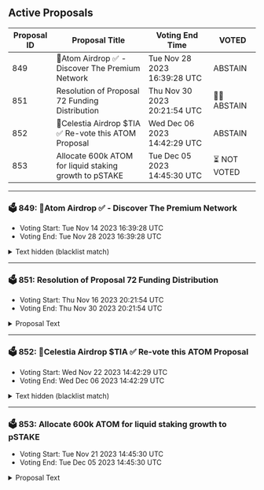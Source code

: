 ## Active Proposals

| Proposal ID | Proposal Title | Voting End Time | VOTED |
|-------------|----------------|-----------------|-------|
| 849 | 💎Atom Airdrop ✅ - Discover The Premium Network | Tue Nov 28 2023 16:39:28 UTC | ABSTAIN |
| 851 | Resolution of Proposal 72 Funding Distribution | Thu Nov 30 2023 20:21:54 UTC | 🤷‍♂️ ABSTAIN |
| 852 | 💎Celestia Airdrop $TIA ✅ Re-vote this ATOM Proposal | Wed Dec 06 2023 14:42:29 UTC | ABSTAIN |
| 853 | Allocate 600k ATOM for liquid staking growth to pSTAKE | Tue Dec 05 2023 14:45:30 UTC | ⏳ NOT VOTED |

---

### 🗳 849: 💎Atom Airdrop ✅ - Discover The Premium Network
- Voting Start: Tue Nov 14 2023 16:39:28 UTC
- Voting End: Tue Nov 28 2023 16:39:28 UTC

<details>
<summary>Text hidden (blacklist match)</summary>
 
</details>

---

### 🗳 851: Resolution of Proposal 72 Funding Distribution
- Voting Start: Thu Nov 16 2023 20:21:54 UTC
- Voting End: Thu Nov 30 2023 20:21:54 UTC

<details>
<summary>Proposal Text</summary>
 
## Summary
This proposal is made by [Simply Staking](https://twitter.com/SimplyStaking) to address our situation following the failures of the technical committee appointed by the Cosmos Hub community through Proposal 72.

Proposal 72 was initiated with the goal of financially supporting three teams with early runway to build applications with a vision of becoming consumer chains of the Hub and aligning with the AEZ. A Funding Committee was appointed with the mandate to select suitable projects on behalf of the Hub community, and to administer the distribution of grant funds to these projects. The projects ended up being Neutron, Fairblocks, and our project, now known as EntryPoint.

The agreed-upon structure was to disburse 50% of the funds upon submission of a forum post and the remaining 50% upon achieving consumer chain status. However, as you might have seen from our recent [post](https://forum.cosmos.network/t/proposal-draft-rectifying-proposal-72-committee-actions/11959) the committee did not adhere to this, effectively not upholding the promises made on behalf of the Cosmos Hub community.

## Details
The following is a succinct timeline of events:

- September 2022: Confirmation was received that Simply Staking qualified for the Proposal 72 grant.
- October 2022: Our project, EntryPoint, was unveiled at Cosmoverse, with the backing of Prop 72 funding.
- October 2022 - June 2023: We dedicated ourselves to EntryPoint’s development, consistently updating the committee. No changes or deadlines regarding the funding were communicated.
- May 2023: A potential conflict of interest was raised by a Committee member.
- 30 June 2023: Our open letter was shared on the Cosmos Hub forum, and subsequently went unanswered by the Committee.
- July 2023: Attempts to communicate with the Committee were largely unacknowledged.
- August 2023: We discovered the promised funds had been returned to the community pool.

As a long-standing Cosmos contributor, Simply Staking has always strived to act professionally and in good faith, even in the face of this disappointing situation we now find ourselves in. We have tried to engage with the Funding Committee, but our efforts have largely been met with either silence or lack of accountability. We have been told by several people in the community that since the funds have been returned to the community pool, we should engage with the community to receive our promised funds.

And so we now turn to you, the Cosmos Hub community, with the hope of resolving this matter once and for all. We understand that the community’s word is final and this will be the last time we address this situation, whatever the outcome may be.

We believe that we have held to our end of the agreement reached with the Proposal 72 committee. We have invested significant time, resources and funds into our project, with a good amount of these resources allocated to understand what a move to ICS entails and how we should be adapting our project’s technical and governance specifications to account for this new paradigm, based on the assumption that we will be receiving funds allocated from Proposal 72.

On the other hand, the Funding Committee chose to ignore the promises made towards us and to simply wash their hands and disburse the funds back to the Hub; notwithstanding the clear financial repercussions of this decision to our team.

Furthermore, this behaviour sets a clear precedent that will make any party wanting to collaborate with the Cosmos Hub think twice lest the promises made by any committee on behalf of the Hub be simply ignored later by the committee itself. This is the last thing the Cosmos Hub needs as it establishes itself as one of the foremost open governance-driven projects in the world.

Therefore, with this proposal, we’re asking the Cosmos community to address the committee’s actions to ensure that past commitments are honoured, and see that the 16,250 ATOM (½ of the earmarked funds) that was pledged by the Funding Committee to support the development of our project is distributed accordingly.

We think that this vote should not be influenced by your opinion of our project. Instead, it should focus on whether the Hub community should uphold the agreement made on its behalf by the Prop 72 Funding Committee—an agreement which the committee did not wish to honour.

Your engagement with this proposal and our prior forum post is genuinely appreciated. Thank you for giving these matters your time and consideration.

## Recipient
cosmos1ypkeecv2dw58lqsdj5uhkx4ygdl9y3nzhr4jkf

## Amount
16250 ATOM

## Forum post link
https://forum.cosmos.network/t/proposal-last-call-rectifying-proposal-72-committee-actions/11959

## Governance votes
The following items summarize the voting options and what it means for this proposal:

- YES - By voting yes, you agree that Simply Staking should receive the funds it was promised by the technical committee appointed via Proposal 72. The funds will be taken from the community pool and sent directly to the address cosmos1ypkeecv2dw58lqsdj5uhkx4ygdl9y3nzhr4jkf.
- NO - By voting no, you do not agree that Simply Staking should receive the funds it was promised by the technical committee appointed via Proposal 72.
- NO WITH VETO - A ‘NoWithVeto’ vote indicates a proposal either (1) is deemed to be spam, i.e., irrelevant to Cosmos Hub, (2) disproportionately infringes on minority interests, or (3) violates or encourages violation of the rules of engagement as currently set out by Cosmos Hub governance. If the number of ‘NoWithVeto’ votes is greater than a third of total votes, the proposal is rejected and the deposits are burned.
- ABSTAIN - You wish to contribute to quorum but you formally decline to vote either for or against the proposal.
</details>

---

### 🗳 852: 💎Celestia Airdrop $TIA ✅ Re-vote this ATOM Proposal
- Voting Start: Wed Nov 22 2023 14:42:29 UTC
- Voting End: Wed Dec 06 2023 14:42:29 UTC

<details>
<summary>Text hidden (blacklist match)</summary>
 
</details>

---

### 🗳 853: Allocate 600k ATOM for liquid staking growth to pSTAKE
- Voting Start: Tue Nov 21 2023 14:45:30 UTC
- Voting End: Tue Dec 05 2023 14:45:30 UTC

<details>
<summary>Proposal Text</summary>
 
n# SummarynnThis community spend proposal is for growing ATOM liquid staking with pSTAKE’s stkATOM by allocating 600k ATOM as Cosmos Hub Protocol Owned Liquidity (stkATOM Hub POL) on Astroport (Neutron) and Dexter (Persistence). nnIn return, [pSTAKE Finance (through $PSTAKE governance) has already committed to sharing 15% of its total ATOM liquid staking revenue with the Cosmos Hub](https://snapshot.org/#/pstakefinance.eth/proposal/0xd5c574b5e89285bff2013feb03f9dd1e388485637646c9b5a4b387aba9151c05) and waive off the protocol fee (currently set at 5%) charged on liquid staking 300k ATOM out of the 600k ATOM from the community pool. The revenue share agreement will be valid for the entire duration until the Cosmos Hub provides this ‘Liquidity-as-a-Service’ (LaaS) to stkATOM.nnOne can learn more about stkATOM, current stats and DeFi usage, unique features, steps taken to decentralize Cosmos Hub, and security considerations [here](https://www.notion.so/persistence/All-you-need-to-know-about-stkATOM-4fe31dc09bd8472ca2b7d7dffe654864).nn# DetailsnnThe final proposal considers feedback from four weeks of active discussions within the Cosmos Hub community.nnn1. Liquid Stake 300k ATOM (out of the 600k ATOM) with pSTAKE to mint stkATOMn2. Provide 350k ATOM worth of liquidity on a new stkATOM/ATOM pool on Astroport on Neutronn3. Provide 250k ATOM worth of liquidity on the [stkATOM/ATOM metastable pool on Dexter on Persistence](https://app.dexter.zone/pools)nnThe proposed POL is suggested to be steered by a 3/5 multisig wallet (stkATOM Hub POL Multisig - cosmos1hj2zms8g4j2npnqgzft90nhdw37tstkvksx66q) comprising the following Cosmos Ecosystem contributors:nnSpaydh - Avril Dutheil (Neutron)nClemens Scarpatetti (Cryptocrew)nSanjeev Rao (Leap Wallet)nMichael NG (Stake With Us)nMikhil Pandey (Persistence Labs)nnThe stkATOM Hub POL multisig will only liquid stake ATOM and provide stkATOM liquidity on the above-mentioned protocols. The POL will be deployed for at least one year and remain unbonded. ATOM governance can continually re-evaluate the POL’s duration, split, withdrawal, and further stkATOM Hub POL multisig actions at any time.nnThe stkATOM Hub POL multisig is expected to be a temporary solution until Timewave Labs’ Covenant v2 is launched for non-custodial POL holding. Using and transferring funds to Timewave’s solution will also be subject to ATOM governance.nn# Ecosystem Value AddnnstkATOM liquidity on Astroport can contribute to Neutron’s growth through increased on-chain activity, diversified LSTfi landscape, and new revenue sources with transaction fees, and swap fees generated by this POL.nnDexter is the current liquidity base for stkATOM in Cosmos on Persistence, the app chain for LSTfi. A metastable pool combined with an ongoing Trader Rebate Program has generated ~$3.5M+ volume to date. nnThis proposed LaaS holds the power for ATOM, as a capital tool, ton- Generate revenue for the Cosmos Hubn- Strengthen itself at the centre of Cosmos LSTfin- Diversify the Community Pool’s exposure to ATOM LSTsn- Increase stkATOM (liquid staking) demand with stronger stkATOM-ATOM peg, increased LSM usage on pSTAKE, and additional collateralization opportunitiesn- Align ecosystems within and outside the ‘ATOM Economic Zone’nnCosmos Hub Forum Discussion - https://forum.cosmos.network/t/final-call-allocate-600k-atom-to-pstake-for-growth-of-atom-liquid-staking/11873nn# Votingnn- By voting YES, you agree with deploying the proposed stkATOM Hub POL on Astroport (Neutron) and Dexter (Persistence) to grow ATOM liquid stakingn- By voting NO, you disagree with deploying the proposed stkATOM Hub POL on Astroport (Neutron) and Dexter (Persistence) to grow ATOM liquid stakingn- By voting ABSTAIN, you contribute to the quorum but formally decline to vote either for or against the proposal.n- By voting NO WITH VETO, you consider this proposal spam, malicious, or harmful and want the depositors penalized by burning their deposit.
</details>
